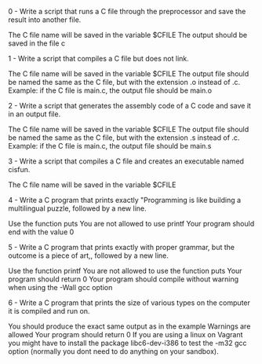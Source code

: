 0 - Write a script that runs a C file through the preprocessor and save the result into another file.

The C file name will be saved in the variable $CFILE
The output should be saved in the file c

1 - Write a script that compiles a C file but does not link.

The C file name will be saved in the variable $CFILE
The output file should be named the same as the C file, but with the extension .o instead of .c.
Example: if the C file is main.c, the output file should be main.o

2 - Write a script that generates the assembly code of a C code and save it in an output file.

The C file name will be saved in the variable $CFILE
The output file should be named the same as the C file, but with the extension .s instead of .c.
Example: if the C file is main.c, the output file should be main.s

3 - Write a script that compiles a C file and creates an executable named cisfun.

The C file name will be saved in the variable $CFILE

4 - Write a C program that prints exactly "Programming is like building a multilingual puzzle, followed by a new line.

Use the function puts
You are not allowed to use printf
Your program should end with the value 0

5 - Write a C program that prints exactly with proper grammar, but the outcome is a piece of art,, followed by a new line.

Use the function printf
You are not allowed to use the function puts
Your program should return 0
Your program should compile without warning when using the -Wall gcc option

6 - Write a C program that prints the size of various types on the computer it is compiled and run on.

You should produce the exact same output as in the example
Warnings are allowed
Your program should return 0
If you are using a linux on Vagrant you might have to install the package libc6-dev-i386 to test the -m32 gcc option (normally you dont need to do anything on your sandbox).